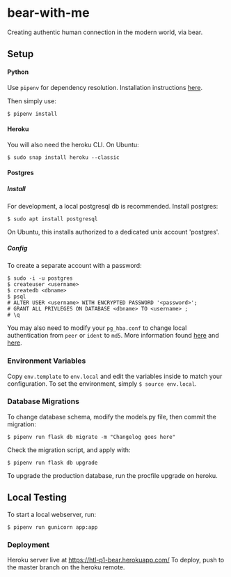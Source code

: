 # bear-with-me

Creating authentic human connection in the modern world, via bear.

## Setup

#### Python
Use `pipenv` for dependency resolution. Installation instructions [here](http://docs.python-guide.org/en/latest/dev/virtualenvs/#installing-pipenv).

Then simply use: 
```shell
$ pipenv install
``` 
#### Heroku
You will also need the heroku CLI. On Ubuntu: 
```shell
$ sudo snap install heroku --classic
```

#### Postgres
##### Install
For development, a local postgresql db is recommended. 
Install postgres:
```shell
$ sudo apt install postgresql
```
On Ubuntu, this installs authorized to a dedicated unix account 'postgres'.

##### Config
To create a separate account with a password:
```shell
$ sudo -i -u postgres
$ createuser <username>
$ createdb <dbname>
$ psql
# ALTER USER <username> WITH ENCRYPTED PASSWORD '<password>';
# GRANT ALL PRIVLEGES ON DATABASE <dbname> TO <username> ;
# \q 
```
You may also need to modify your `pg_hba.conf` to change local authentication from `peer` or `ident` to `md5`.
More information found [here](http://suite.opengeo.org/docs/latest/dataadmin/pgGettingStarted/firstconnect.html) and [here](https://medium.com/coding-blocks/creating-user-database-and-adding-access-on-postgresql-8bfcd2f4a91e).

### Environment Variables
Copy `env.template` to `env.local` and edit the variables inside to match your configuration. 
To set the environment, simply `$ source env.local`. 

### Database Migrations

To change database schema, modify the models.py file, then commit the migration:
```shell
$ pipenv run flask db migrate -m "Changelog goes here"
```
Check the migration script, and apply with:
```shell
$ pipenv run flask db upgrade
```

To upgrade the production database, run the procfile upgrade on heroku.

## Local Testing
To start a local webserver, run:
```shell
$ pipenv run gunicorn app:app
```

### Deployment
Heroku server live at https://htl-p1-bear.herokuapp.com/
To deploy, push to the master branch on the heroku remote.
 
